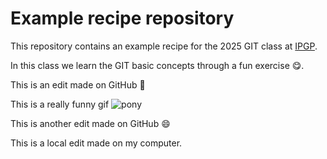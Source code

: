 # Example recipe repository

This repository contains an example recipe for
the 2025 GIT class at [IPGP](https://www.ipgp.fr).

In this class we learn the GIT basic concepts through a fun exercise 😋.

This is an edit made on GitHub 🚀

This is a really funny gif ![pony](https://i.pinimg.com/originals/75/a9/88/75a988cc0eb4b3f9fd308e1cfa24d07f.gif)

This is another edit made on GitHub 😄

This is a local edit made on my computer.
